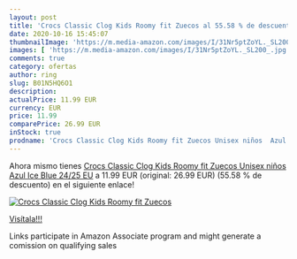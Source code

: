```yaml
---
layout: post
title: 'Crocs Classic Clog Kids Roomy fit Zuecos al 55.58 % de descuento'
date: 2020-10-16 15:45:07
thumbnailImage: 'https://m.media-amazon.com/images/I/31Nr5ptZoYL._SL200_.jpg'
images: [ 'https://m.media-amazon.com/images/I/31Nr5ptZoYL._SL200_.jpg' ]
comments: true
category: ofertas
author: ring
slug: B01N5HQ6O1
description:
actualPrice: 11.99 EUR
currency: EUR
price: 11.99
comparePrice: 26.99 EUR
inStock: true
prodname: 'Crocs Classic Clog Kids Roomy fit Zuecos Unisex niños  Azul  Ice Blue   24/25 EU'
---
```


Ahora mismo tienes [Crocs Classic Clog Kids Roomy fit Zuecos Unisex niños  Azul  Ice Blue   24/25 EU](https://www.amazon.es/dp/B01N5HQ6O1/?tag=tolees-21) a 11.99 EUR (original: 26.99 EUR) (55.58 %  de descuento) en el siguiente enlace!

[![Crocs Classic Clog Kids Roomy fit Zuecos](https://m.media-amazon.com/images/I/31Nr5ptZoYL._SL200_.jpg)](https://www.amazon.es/dp/B01N5HQ6O1/?tag=tolees-21)

[Visítala!!!](https://www.amazon.es/dp/B01N5HQ6O1/?tag=tolees-21)

Links participate in Amazon Associate program and might generate a comission on qualifying sales
